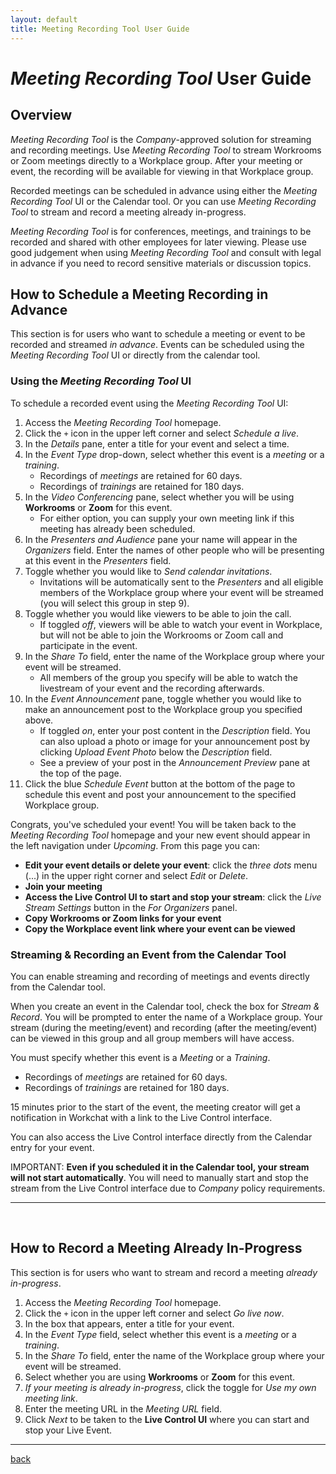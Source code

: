 ```yaml
---
layout: default
title: Meeting Recording Tool User Guide
---
```


# _Meeting Recording Tool_ User Guide

## Overview

_Meeting Recording Tool_ is the _Company_-approved solution for streaming and recording meetings. Use _Meeting Recording Tool_ to stream Workrooms or Zoom meetings directly to a Workplace group. After your meeting or event, the recording will be available for viewing in that Workplace group.

Recorded meetings can be scheduled in advance using either the _Meeting Recording Tool_ UI or the Calendar tool. Or you can use _Meeting Recording Tool_ to stream and record a meeting already in-progress.

_Meeting Recording Tool_ is for conferences, meetings, and trainings to be recorded and shared with other employees for later viewing. Please use good judgement when using _Meeting Recording Tool_ and consult with legal in advance if you need to record sensitive materials or discussion topics.

## How to Schedule a Meeting Recording in Advance

This section is for users who want to schedule a meeting or event to be recorded and streamed _in advance_. Events can be scheduled using the _Meeting Recording Tool_ UI or directly from the calendar tool.

### Using the _Meeting Recording Tool_ UI

To schedule a recorded event using the _Meeting Recording Tool_ UI:

1. Access the _Meeting Recording Tool_ homepage.
1. Click the ```+``` icon in the upper left corner and select _Schedule a live_.
1. In the _Details_ pane, enter a title for your event and select a time.
1. In the _Event Type_ drop-down, select whether this event is a _meeting_ or a _training_.
    * Recordings of _meetings_ are retained for 60 days.
    * Recordings of _trainings_ are retained for 180 days.
1. In the _Video Conferencing_ pane, select whether you will be using **Workrooms** or **Zoom** for this event.
   * For either option, you can supply your own meeting link if this meeting has already been scheduled.
1. In the _Presenters and Audience_ pane your name will appear in the _Organizers_ field. Enter the names of other people who will be presenting at this event in the _Presenters_ field.
1. Toggle whether you would like to _Send calendar invitations_.
    * Invitations will be automatically sent to the _Presenters_ and all eligible members of the Workplace group where your event will be streamed (you will select this group in step 9).
1. Toggle whether you would like viewers to be able to join the call.
    * If toggled _off_, viewers will be able to watch your event in Workplace, but will not be able to join the Workrooms or Zoom call and participate in the event.
1. In the _Share To_ field, enter the name of the Workplace group where your event will be streamed.
    * All members of the group you specify will be able to watch the livestream of your event and the recording afterwards.
1. In the _Event Announcement_ pane, toggle whether you would like to make an announcement post to the Workplace group you specified above.
    * If toggled _on_, enter your post content in the _Description_ field. You can also upload a photo or image for your announcement post by clicking _Upload Event Photo_ below the _Description_ field.
    * See a preview of your post in the _Announcement Preview_ pane at the top of the page.
1. Click the blue _Schedule Event_ button at the bottom of the page to schedule this event and post your announcement to the specified Workplace group.

Congrats, you've scheduled your event! You will be taken back to the _Meeting Recording Tool_ homepage and your new event should appear in the left navigation under _Upcoming_. From this page you can:
* **Edit your event details or delete your event**: click the _three dots_ menu (...) in the upper right corner and select _Edit_ or _Delete_.
* **Join your meeting**
* **Access the Live Control UI to start and stop your stream**: click the _Live Stream Settings_ button in the _For Organizers_ panel.
* **Copy Workrooms or Zoom links for your event**
* **Copy the Workplace event link where your event can be viewed**

### Streaming & Recording an Event from the Calendar Tool

You can enable streaming and recording of meetings and events directly from the Calendar tool.

When you create an event in the Calendar tool, check the box for _Stream & Record_. You will be prompted to enter the name of a Workplace group. Your stream (during the meeting/event) and recording (after the meeting/event) can be viewed in this group and all group members will have access.

You must specify whether this event is a _Meeting_ or a _Training_.
* Recordings of _meetings_ are retained for 60 days.
* Recordings of _trainings_ are retained for 180 days.

15 minutes prior to the start of the event, the meeting creator will get a notification in Workchat with a link to the Live Control interface.

You can also access the Live Control interface directly from the Calendar entry for your event.

IMPORTANT: **Even if you scheduled it in the Calendar tool, your stream will not start automatically**. You will need to manually start and stop the stream from the Live Control interface due to _Company_ policy requirements.

---
<br>

## How to Record a Meeting Already In-Progress

This section is for users who want to stream and record a meeting _already in-progress_.

1. Access the _Meeting Recording Tool_ homepage.
1. Click the ```+``` icon in the upper left corner and select _Go live now_.
1. In the box that appears, enter a title for your event.
1. In the _Event Type_ field, select whether this event is a _meeting_ or a _training_.
1. In the _Share To_ field, enter the name of the Workplace group where your event will be streamed.
1. Select whether you are using **Workrooms** or **Zoom** for this event.
1. _If your meeting is already in-progress_, click the toggle for _Use my own meeting link_.
1. Enter the meeting URL in the _Meeting URL_ field.
1. Click _Next_ to be taken to the **Live Control UI** where you can start and stop your Live Event.

---

[back](./)
